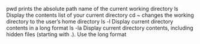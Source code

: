 pwd prints the absolute path name of the current working directory
ls Display the contents list of your current directory
cd ~ changes the working directory to the user’s home directory
ls -l Display current directory contents in a long format
ls -la Display current directory contents, including hidden files (starting with .). Use the long format
